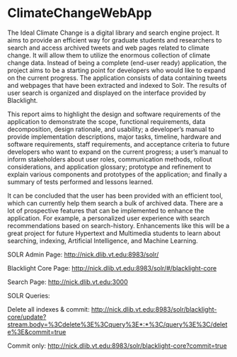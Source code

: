 # ClimateChangeWebApp
The Ideal Climate Change is a digital library and search engine project. It aims to provide an efficient way for graduate students and researchers to search and access archived tweets and web pages related to climate change. It will allow them to utilize the enormous collection of climate change data. Instead of being a complete (end-user ready) application, the project aims to be a starting point for developers who would like to expand on the current progress. The application consists of data containing tweets and webpages that have been extracted and indexed to Solr. The results of user search is organized and displayed on the interface provided by Blacklight.  

This report aims to highlight the design and software requirements of the application to demonstrate the scope, functional requirements, data decomposition, design rationale, and usability; a developer’s manual to provide implementation descriptions, major tasks, timeline, hardware and software requirements, staff requirements, and acceptance criteria to future developers who want to expand on the current progress; a user’s manual to inform stakeholders about user roles, communication methods, rollout considerations, and application glossary; prototype and refinement to explain various components and prototypes of the application; and finally a summary of tests performed and lessons learned. 

It can be concluded that the user has been provided with an efficient tool, which can currently help them search a bulk of archived data. There are a lot of prospective features that can be implemented to enhance the application. For example, a personalized user experience with search recommendations based on search-history. Enhancements like this will be a great project for future Hypertext and Multimedia students to learn about searching, indexing, Artificial Intelligence, and Machine Learning.


SOLR Admin Page:
http://nick.dlib.vt.edu:8983/solr/

Blacklight Core Page:
http://nick.dlib.vt.edu:8983/solr/#/blacklight-core

Search Page:
http://nick.dlib.vt.edu:3000


SOLR Queries:

Delete all indexes & commit:
http://nick.dlib.vt.edu:8983/solr/blacklight-core/update?stream.body=%3Cdelete%3E%3Cquery%3E*:*%3C/query%3E%3C/delete%3E&commit=true

Commit only:
http://nick.dlib.vt.edu:8983/solr/blacklight-core?commit=true
